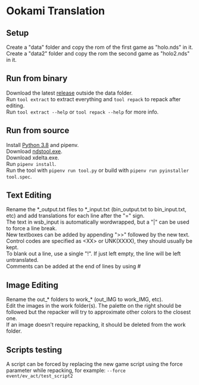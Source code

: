 # Ookami Translation
## Setup
Create a "data" folder and copy the rom of the first game as "holo.nds" in it.  
Create a "data2" folder and copy the rom the second game as "holo2.nds" in it.  
## Run from binary
Download the latest [release](https://github.com/Illidanz/OokamiTranslation/releases) outside the data folder.  
Run `tool extract` to extract everything and `tool repack` to repack after editing.  
Run `tool extract --help` or `tool repack --help` for more info.  
## Run from source
Install [Python 3.8](https://www.python.org/downloads/) and pipenv.  
Download [ndstool.exe](https://www.darkfader.net/ds/files/ndstool.exe).  
Download xdelta.exe.  
Run `pipenv install`.  
Run the tool with `pipenv run tool.py` or build with `pipenv run pyinstaller tool.spec`.  
## Text Editing
Rename the \*\_output.txt files to \*\_input.txt (bin_output.txt to bin_input.txt, etc) and add translations for each line after the "=" sign.  
The text in wsb_input is automatically wordwrapped, but a "|" can be used to force a line break.  
New textboxes can be added by appending ">>" followed by the new text.  
Control codes are specified as \<XX\> or UNK(XXXX), they should usually be kept.  
To blank out a line, use a single "!". If just left empty, the line will be left untranslated.  
Comments can be added at the end of lines by using #  
## Image Editing
Rename the out\_\* folders to work\_\* (out_IMG to work_IMG, etc).  
Edit the images in the work folder(s). The palette on the right should be followed but the repacker will try to approximate other colors to the closest one.  
If an image doesn't require repacking, it should be deleted from the work folder.  
## Scripts testing
A script can be forced by replacing the new game script using the force parameter while repacking, for example: `--force event/ev_act/test_script2`

